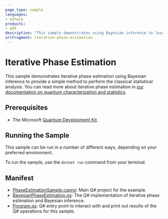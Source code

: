 ```yaml
---
page_type: sample
languages:
- qsharp
products:
- qdk
description: "This sample demonstrates using Bayesian inference to learn phases of quantum operations."
urlFragment: iterative-phase-estimation
---
```


# Iterative Phase Estimation

This sample demonstrates iterative phase estimation using Bayesian inference to provide a simple method to perform the classical statistical analysis. You can read more about iterative phase estimation in [our documentation on quantum characterization and statistics](https://docs.microsoft.com/azure/quantum/user-guide/libraries/standard/characterization#iterative-phase-estimation).

## Prerequisites

- The Microsoft [Quantum Development Kit](https://docs.microsoft.com/azure/quantum/install-overview-qdk/).

## Running the Sample

This sample can be run in a number of different ways, depending on your preferred environment.

To run the sample, use the `dotnet run` command from your terminal. 

## Manifest

- [PhaseEstimationSample.csproj](https://github.com/microsoft/Quantum/tree/main/samples/characterization/phase-estimation/PhaseEstimationSample.csproj): Main Q# project for the example.
- [BayesianPhaseEstimation.qs](https://github.com/microsoft/Quantum/tree/main/samples/characterization/phase-estimation/BayesianPhaseEstimation.qs): The Q# implementation of iterative phase estimation and Bayesian inference.
- [Program.qs](https://github.com/microsoft/Quantum/tree/main/samples/characterization/phase-estimation/Program.qs): Q# entry point to interact with and print out results of the Q# operations for this sample.
